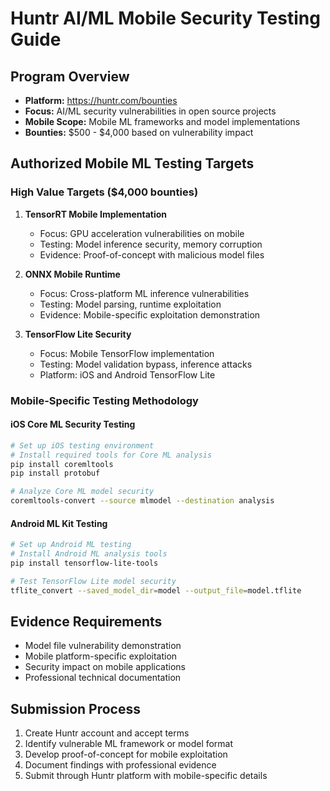 # Huntr AI/ML Mobile Security Testing Guide

## Program Overview
- **Platform:** https://huntr.com/bounties
- **Focus:** AI/ML security vulnerabilities in open source projects
- **Mobile Scope:** Mobile ML frameworks and model implementations
- **Bounties:** $500 - $4,000 based on vulnerability impact

## Authorized Mobile ML Testing Targets

### High Value Targets ($4,000 bounties)
1. **TensorRT Mobile Implementation**
   - Focus: GPU acceleration vulnerabilities on mobile
   - Testing: Model inference security, memory corruption
   - Evidence: Proof-of-concept with malicious model files

2. **ONNX Mobile Runtime**
   - Focus: Cross-platform ML inference vulnerabilities
   - Testing: Model parsing, runtime exploitation
   - Evidence: Mobile-specific exploitation demonstration

3. **TensorFlow Lite Security**
   - Focus: Mobile TensorFlow implementation
   - Testing: Model validation bypass, inference attacks
   - Platform: iOS and Android TensorFlow Lite

### Mobile-Specific Testing Methodology

#### iOS Core ML Security Testing
```bash
# Set up iOS testing environment
# Install required tools for Core ML analysis
pip install coremltools
pip install protobuf

# Analyze Core ML model security
coremltools-convert --source mlmodel --destination analysis
```

#### Android ML Kit Testing
```bash
# Set up Android ML testing
# Install Android ML analysis tools
pip install tensorflow-lite-tools

# Test TensorFlow Lite model security
tflite_convert --saved_model_dir=model --output_file=model.tflite
```

## Evidence Requirements
- Model file vulnerability demonstration
- Mobile platform-specific exploitation
- Security impact on mobile applications
- Professional technical documentation

## Submission Process
1. Create Huntr account and accept terms
2. Identify vulnerable ML framework or model format
3. Develop proof-of-concept for mobile exploitation
4. Document findings with professional evidence
5. Submit through Huntr platform with mobile-specific details

